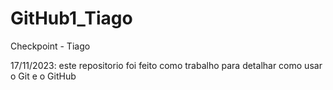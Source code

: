 # GitHub1_Tiago
Checkpoint - Tiago

17/11/2023: este repositorio foi feito como trabalho para detalhar como usar o Git e o GitHub

